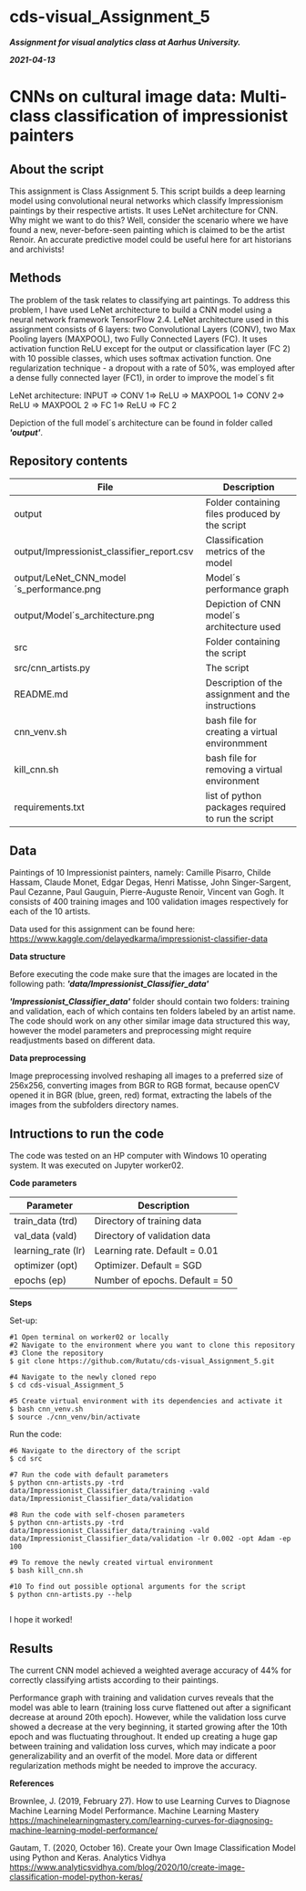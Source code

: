 # cds-visual_Assignment_5

***Assignment for visual analytics class at Aarhus University.***

***2021-04-13***


# CNNs on cultural image data: Multi-class classification of impressionist painters

## About the script

This assignment is Class Assignment 5. This script builds a deep learning model using convolutional neural networks which classify Impressionism paintings by their respective artists. It uses LeNet architecture for CNN. Why might we want to do this? Well, consider the scenario where we have found a new, never-before-seen painting which is claimed to be the artist Renoir. An accurate predictive model could be useful here for art historians and archivists!

## Methods
The problem of the task relates to classifying art paintings. To address this problem, I have used LeNet architecture to build a CNN model using a neural network framework TensorFlow 2.4. LeNet architecture used in this assignment consists of 6 layers: two Convolutional Layers (CONV), two Max Pooling layers (MAXPOOL), two Fully Connected Layers (FC). It uses activation function ReLU except for the output or classification layer (FC 2) with 10 possible classes, which uses softmax activation function. One regularization technique - a dropout with a rate of 50%, was employed after a dense fully connected layer (FC1), in order to improve the model´s fit


LeNet architecture: INPUT => CONV 1=> ReLU => MAXPOOL 1=> CONV 2=> ReLU => MAXPOOL 2 => FC 1=> ReLU => FC 2

Depiction of the full model´s architecture can be found in folder called ***'output'***.

 


## Repository contents

| File | Description |
| --- | --- |
| output | Folder containing files produced by the script |
| output/Impressionist_classifier_report.csv | Classification metrics of the model |
| output/LeNet_CNN_model´s_performance.png | Model´s performance graph |
| output/Model´s_architecture.png | Depiction of CNN model´s architecture used |
| src | Folder containing the script |
| src/cnn_artists.py | The script |
| README.md | Description of the assignment and the instructions |
| cnn_venv.sh | bash file for creating a virtual environmment  |
| kill_cnn.sh | bash file for removing a virtual environment |
| requirements.txt | list of python packages required to run the script |



## Data

Paintings of 10 Impressionist painters, namely: Camille Pisarro, Childe Hassam, Claude Monet, Edgar Degas, Henri Matisse, John Singer-Sargent, Paul Cezanne, Paul Gauguin, Pierre-Auguste Renoir, Vincent van Gogh. It consists of 400 training images and 100 validation images respectively for each of the 10 artists.

Data used for this assignment can be found here: https://www.kaggle.com/delayedkarma/impressionist-classifier-data

__Data structure__

Before executing the code make sure that the images are located in the following path: ***'data/Impressionist_Classifier_data'***

***'Impressionist_Classifier_data'*** folder should contain two folders: training and validation, each of which contains ten folders labeled by an artist name.
The code should work on any other similar image data structured this way, however the model parameters and preprocessing might require readjustments based on different data.


__Data preprocessing__

Image preprocessing involved reshaping all images to a preferred size of 256x256, converting images from BGR to RGB format, because openCV opened it in BGR (blue, green, red) format, extracting the labels of the images from the subfolders directory names.



## Intructions to run the code

The code was tested on an HP computer with Windows 10 operating system. It was executed on Jupyter worker02.

__Code parameters__


| Parameter | Description |
| --- | --- |
| train_data  (trd) | Directory of training data |
| val_data (vald) | Directory of validation data |
| learning_rate (lr) | Learning rate. Default = 0.01 |
| optimizer (opt) | Optimizer. Default = SGD |
| epochs (ep) | Number of epochs. Default = 50 |


__Steps__

Set-up:
```
#1 Open terminal on worker02 or locally
#2 Navigate to the environment where you want to clone this repository
#3 Clone the repository
$ git clone https://github.com/Rutatu/cds-visual_Assignment_5.git 

#4 Navigate to the newly cloned repo
$ cd cds-visual_Assignment_5

#5 Create virtual environment with its dependencies and activate it
$ bash cnn_venv.sh
$ source ./cnn_venv/bin/activate

``` 

Run the code:

```
#6 Navigate to the directory of the script
$ cd src

#7 Run the code with default parameters
$ python cnn-artists.py -trd data/Impressionist_Classifier_data/training -vald data/Impressionist_Classifier_data/validation

#8 Run the code with self-chosen parameters
$ python cnn-artists.py -trd data/Impressionist_Classifier_data/training -vald data/Impressionist_Classifier_data/validation -lr 0.002 -opt Adam -ep 100

#9 To remove the newly created virtual environment
$ bash kill_cnn.sh

#10 To find out possible optional arguments for the script
$ python cnn-artists.py --help


 ```

I hope it worked!


## Results

The current CNN model achieved a weighted average accuracy of 44% for correctly classifying artists according to their paintings.

Performance graph with training and validation curves reveals that the model was able to learn (training loss curve flattened out after a significant decrease at around 20th epoch). However, while the validation loss curve showed a decrease at the very beginning, it started growing after the 10th epoch and was fluctuating throughout. It ended up creating a huge gap between training and validation loss curves, which may indicate a poor generalizability and an overfit of the model. More data or different regularization methods might be needed to improve the accuracy.




__References__

Brownlee, J. (2019, February 27). How to use Learning Curves to Diagnose Machine Learning Model Performance. Machine Learning Mastery https://machinelearningmastery.com/learning-curves-for-diagnosing-machine-learning-model-performance/

Gautam, T. (2020, October 16). Create your Own Image Classification Model using Python and Keras. Analytics Vidhya https://www.analyticsvidhya.com/blog/2020/10/create-image-classification-model-python-keras/

